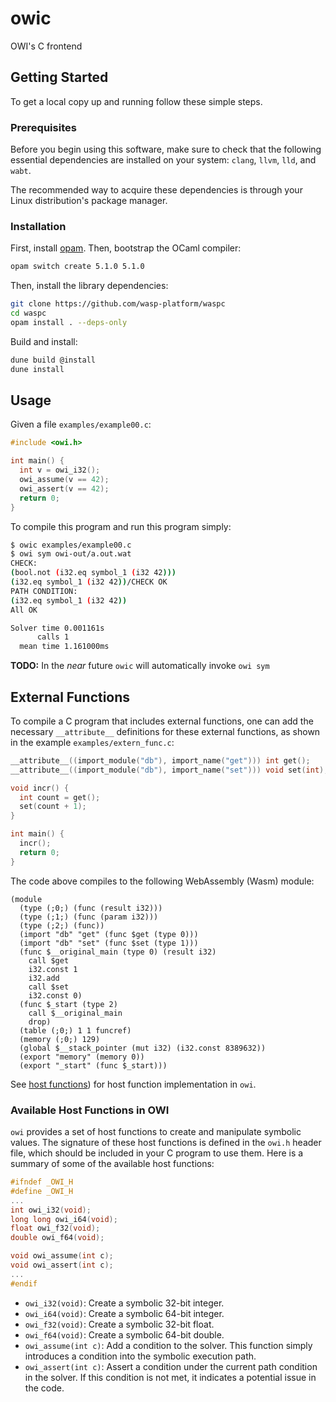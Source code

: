 # owic

OWI's C frontend

## Getting Started

To get a local copy up and running follow these simple steps.

### Prerequisites

Before you begin using this software, make sure to check that the following
essential dependencies are installed on your system: `clang`, `llvm`, `lld`,
and `wabt`.

The recommended way to acquire these dependencies is through your Linux
distribution's package manager.

### Installation

First, install [opam](https://opam.ocaml.org/doc/Install.html). Then, bootstrap
the OCaml compiler:

```sh
opam switch create 5.1.0 5.1.0
```

Then, install the library dependencies:

```sh
git clone https://github.com/wasp-platform/waspc
cd waspc
opam install . --deps-only
```

Build and install:

```sh
dune build @install
dune install
```

## Usage

Given a file `examples/example00.c`:

```c
#include <owi.h>

int main() {
  int v = owi_i32();
  owi_assume(v == 42);
  owi_assert(v == 42);
  return 0;
}
```

To compile this program and run this program simply:

```sh
$ owic examples/example00.c
$ owi sym owi-out/a.out.wat
CHECK:
(bool.not (i32.eq symbol_1 (i32 42)))
(i32.eq symbol_1 (i32 42))/CHECK OK
PATH CONDITION:
(i32.eq symbol_1 (i32 42))
All OK

Solver time 0.001161s
      calls 1
  mean time 1.161000ms
```

**TODO:** In the *near* future `owic` will automatically invoke `owi sym`

## External Functions

To compile a C program that includes external functions, one can add the
necessary `__attribute__` definitions for these external functions, as shown
in the example `examples/extern_func.c`:

```c
__attribute__((import_module("db"), import_name("get"))) int get();
__attribute__((import_module("db"), import_name("set"))) void set(int);

void incr() {
  int count = get();
  set(count + 1);
}

int main() {
  incr();
  return 0;
}
```

The code above compiles to the following WebAssembly (Wasm) module:

```wast
(module
  (type (;0;) (func (result i32)))
  (type (;1;) (func (param i32)))
  (type (;2;) (func))
  (import "db" "get" (func $get (type 0)))
  (import "db" "set" (func $set (type 1)))
  (func $__original_main (type 0) (result i32)
    call $get
    i32.const 1
    i32.add
    call $set
    i32.const 0)
  (func $_start (type 2)
    call $__original_main
    drop)
  (table (;0;) 1 1 funcref)
  (memory (;0;) 129)
  (global $__stack_pointer (mut i32) (i32.const 8389632))
  (export "memory" (memory 0))
  (export "_start" (func $_start)))
```

See [host functions](https://github.com/OCamlPro/owi/tree/main/example#using-and-defining-external-functions-host-functions))
for host function implementation in `owi`.

### Available Host Functions in OWI

`owi` provides a set of host functions to create and manipulate symbolic values.
The signature of these host functions is defined in the `owi.h` header file, which
should be included in your C program to use them. Here is a summary of some of
the available host functions:

```c
#ifndef _OWI_H
#define _OWI_H
...
int owi_i32(void);
long long owi_i64(void);
float owi_f32(void);
double owi_f64(void);

void owi_assume(int c);
void owi_assert(int c);
...
#endif
```

- `owi_i32(void)`: Create a symbolic 32-bit integer.
- `owi_i64(void)`: Create a symbolic 64-bit integer.
- `owi_f32(void)`: Create a symbolic 32-bit float.
- `owi_f64(void)`: Create a symbolic 64-bit double.
- `owi_assume(int c)`: Add a condition to the solver. This function simply
    introduces a condition into the symbolic execution path.
- `owi_assert(int c)`: Assert a condition under the current path condition in
    the solver. If this condition is not met, it indicates a potential issue in
    the code.
